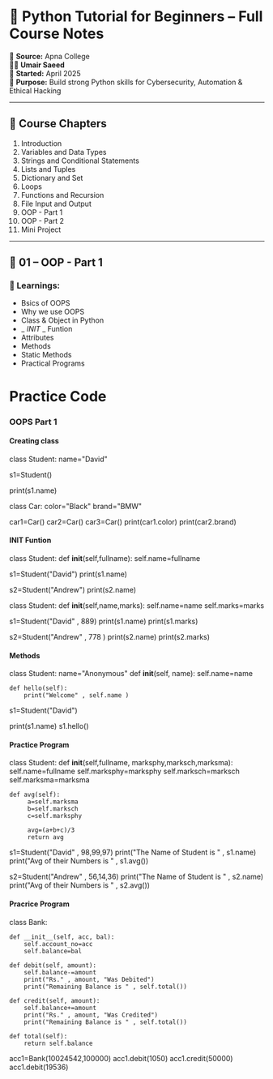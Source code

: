 # 🐍 Python Tutorial for Beginners – Full Course Notes

🎥 **Source:** Apna College  
🧑‍💻 **Umair Saeed**  
📅 **Started:** April 2025  
📘 **Purpose:** Build strong Python skills for Cybersecurity, Automation & Ethical Hacking

---

## 📑 Course Chapters

1. Introduction
2. Variables and Data Types
3. Strings and Conditional Statements
4. Lists and Tuples
5. Dictionary and Set
6. Loops
7. Functions and Recursion
8. File Input and Output
9. OOP - Part 1
10. OOP - Part 2
11. Mini Project

---

## 🧠 01 – OOP - Part 1

### 🔑 Learnings:
- Bsics of OOPS
- Why we use OOPS
- Class & Object in Python
- _ _INIT_ _ Funtion
- Attributes
- Methods
- Static Methods
- Practical Programs

# Practice Code


### OOPS Part 1


#### Creating class
class Student:
    name="David"

s1=Student()

print(s1.name)

class Car:
    color="Black"
    brand="BMW"

car1=Car()
car2=Car()
car3=Car()
print(car1.color)
print(car2.brand)


#### __INIT__ Funtion

class Student:
    def __init__(self,fullname):
        self.name=fullname

s1=Student("David")
print(s1.name)

s2=Student("Andrew")
print(s2.name)

class Student:
    def __init__(self,name,marks):
        self.name=name
        self.marks=marks

s1=Student("David" , 889)
print(s1.name)
print(s1.marks)

s2=Student("Andrew" , 778 )
print(s2.name)
print(s2.marks)

#### Methods

class Student:
    name="Anonymous"
    def __init__(self, name):
        self.name=name

    def hello(self):
        print("Welcome" , self.name )

s1=Student("David")

print(s1.name)
s1.hello()

#### Practice Program 

class Student:
    def __init__(self,fullname, marksphy,marksch,marksma):
          self.name=fullname
          self.marksphy=marksphy
          self.marksch=marksch
          self.marksma=marksma
    
    def avg(self):
         a=self.marksma
         b=self.marksch
         c=self.marksphy
         
         avg=(a+b+c)/3
         return avg

s1=Student("David" , 98,99,97)
print("The Name of Student is "  , s1.name)
print("Avg of their Numbers is " , s1.avg())

s2=Student("Andrew" , 56,14,36)
print("The Name of Student is "  , s2.name)
print("Avg of their Numbers is " , s2.avg())


#### Pracrice Program

class Bank:

    def __init__(self, acc, bal):
        self.account_no=acc
        self.balance=bal

    def debit(self, amount):
        self.balance-=amount
        print("Rs." , amount, "Was Debited")
        print("Remaining Balance is " , self.total())
    
    def credit(self, amount):
        self.balance+=amount
        print("Rs." , amount, "Was Credited")
        print("Remaining Balance is " , self.total())

    def total(self):
        return self.balance
    
acc1=Bank(10024542,100000)
acc1.debit(1050)
acc1.credit(50000)
acc1.debit(19536)